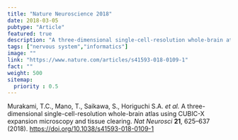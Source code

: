 ```yaml
---
title: "Nature Neuroscience 2018"
date: 2018-03-05
pubtype: "Article"
featured: true
description: "A three-dimensional single-cell-resolution whole-brain atlas using CUBIC-X expansion microscopy and tissue clearing"
tags: ["nervous system","informatics"]
image: ""
link: "https://www.nature.com/articles/s41593-018-0109-1"
fact: ""
weight: 500
sitemap:
  priority : 0.5
---
```


Murakami, T.C., Mano, T., Saikawa, S., Horiguchi S.A. _et al._ A three-dimensional single-cell-resolution whole-brain atlas using CUBIC-X expansion microscopy and tissue clearing. _Nat Neurosci_ **21**, 625–637 (2018). https://doi.org/10.1038/s41593-018-0109-1
